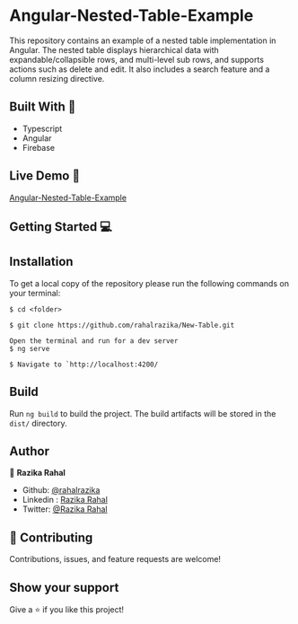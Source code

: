 # Angular-Nested-Table-Example
This repository contains an example of a nested table implementation in Angular. The nested table displays hierarchical data with expandable/collapsible rows, and multi-level sub rows, and supports actions such as delete and edit. It also includes a search feature and a column resizing directive.

## Built With 🔨
- Typescript
- Angular
- Firebase


## Live Demo 🚀
[Angular-Nested-Table-Example](https://newtable-7f7c4.firebaseapp.com/?_gl=1*g6kkl*_ga*MTU1MjExMjMzLjE2OTU3MzIwMDE.*_ga_CW55HF8NVT*MTY5NjQ1MTgwOS4xNC4xLjE2OTY0NTM0MjguNjAuMC4w)

## Getting Started 💻

## Installation

To get a local copy of the repository please run the following commands on your terminal:

```
$ cd <folder>
```

```
$ git clone https://github.com/rahalrazika/New-Table.git
```

```
Open the terminal and run for a dev server
$ ng serve
```
```
$ Navigate to `http://localhost:4200/
```
## Build

Run `ng build` to build the project. The build artifacts will be stored in the `dist/` directory.

## Author

👤 **Razika Rahal**

- Github: [@rahalrazika](https://github.com/rahalrazika)
- Linkedin : [Razika Rahal](https://www.linkedin.com/in/razika-rahal-85539bbb/)
- Twitter: [@Razika Rahal](https://twitter.com/RazikaRahal)


## 🤝 Contributing

Contributions, issues, and feature requests are welcome!

## Show your support

Give a ⭐️ if you like this project!
